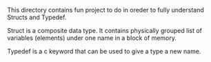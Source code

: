 This directory contains fun project to do in oreder to fully understand Structs and Typedef.

Struct is a composite data type.
It contains physically grouped list of variables (elements) under one name in a block of memory.

Typedef is a c keyword that can be used to give a type a new name.
